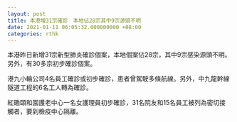 ```yaml
---
layout: post
title: 本港增31宗確診　本地佔28宗其中9宗源頭不明
date: 2021-01-11 06:05:32.000000000 +08:00
categories: rthk
---
```


本港昨日新增31宗新型肺炎確診個案，本地個案佔28宗，其中9宗感染源頭不明。另外，有30多宗初步確診個案。

港九小輪公司4名員工確診或初步確診，患者曾駕駛多條航線。另外，中九龍幹線隧道工程的6名工人轉為確診。

紅磡頤和園護老中心一名女護理員初步確診，31名院友和15名員工被列為密切接觸者，要到檢疫中心隔離。
